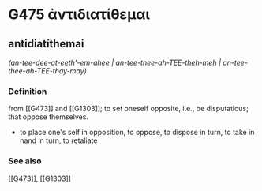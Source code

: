 # G475 ἀντιδιατίθεμαι

## antidiatíthemai

_(an-tee-dee-at-eeth'-em-ahee | an-tee-thee-ah-TEE-theh-meh | an-tee-thee-ah-TEE-thay-may)_

### Definition

from [[G473]] and [[G1303]]; to set oneself opposite, i.e., be disputatious; that oppose themselves.

- to place one's self in opposition, to oppose, to dispose in turn, to take in hand in turn, to retaliate

### See also

[[G473]], [[G1303]]

